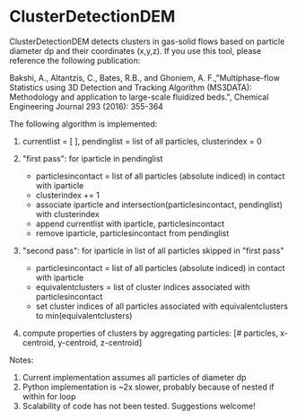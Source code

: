 # ClusterDetectionDEM

ClusterDetectionDEM  detects clusters in gas-solid flows based on particle diameter dp and their coordinates (x,y,z). If you use this tool, please reference the following publication: 

Bakshi, A., Altantzis, C., Bates, R.B., and Ghoniem, A. F.,"Multiphase-flow Statistics using 3D Detection and Tracking Algorithm (MS3DATA): Methodology and application to large-scale fluidized beds.", Chemical Engineering Journal 293 (2016): 355-364


The following algorithm is implemented: 

1. currentlist = [ ], pendinglist = list of all particles, clusterindex = 0  

2. "first pass": for iparticle in pendinglist
      - particlesincontact = list of all particles (absolute indiced) in contact with iparticle
      - clusterindex += 1
      - associate iparticle and intersection(particlesincontact, pendinglist) with clusterindex 
      - append currentlist with iparticle, particlesincontact
      - remove iparticle, particlesincontact from pendinglist   
3. "second pass": for iparticle in list of all particles skipped in "first pass" 
      - particlesincontact = list of all particles (absolute indiced) in contact with iparticle
      - equivalentclusters = list of cluster indices associated with particlesincontact 
      - set cluster indices of all particles associated with equivalentclusters to min(equivalentclusters) 
4. compute properties of clusters by aggregating particles: [# particles, x-centroid, y-centroid, z-centroid]

Notes: 
1. Current implementation assumes all particles of diameter dp
2. Python implementation is ~2x slower, probably because of nested if within for loop 
3. Scalability of code has not been tested. Suggestions welcome! 

